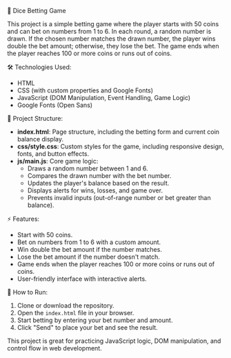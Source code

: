 📝 Dice Betting Game

This project is a simple betting game where the player starts with 50 coins and can bet on numbers from 1 to 6. In each round, a random number is drawn. If the chosen number matches the drawn number, the player wins double the bet amount; otherwise, they lose the bet. The game ends when the player reaches 100 or more coins or runs out of coins.

🛠 Technologies Used:

- HTML
- CSS (with custom properties and Google Fonts)
- JavaScript (DOM Manipulation, Event Handling, Game Logic)
- Google Fonts (Open Sans)

📁 Project Structure:

- **index.html**: Page structure, including the betting form and current coin balance display.
- **css/style.css**: Custom styles for the game, including responsive design, fonts, and button effects.
- **js/main.js**: Core game logic:
  - Draws a random number between 1 and 6.
  - Compares the drawn number with the bet number.
  - Updates the player's balance based on the result.
  - Displays alerts for wins, losses, and game over.
  - Prevents invalid inputs (out-of-range number or bet greater than balance).

⚡ Features:

- Start with 50 coins.
- Bet on numbers from 1 to 6 with a custom amount.
- Win double the bet amount if the number matches.
- Lose the bet amount if the number doesn't match.
- Game ends when the player reaches 100 or more coins or runs out of coins.
- User-friendly interface with interactive alerts.

🚀 How to Run:

1. Clone or download the repository.
2. Open the `index.html` file in your browser.
3. Start betting by entering your bet number and amount.
4. Click "Send" to place your bet and see the result.

This project is great for practicing JavaScript logic, DOM manipulation, and control flow in web development.
